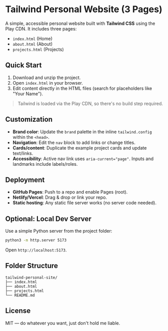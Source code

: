 
# Tailwind Personal Website (3 Pages)

A simple, accessible personal website built with **Tailwind CSS** using the Play CDN. It includes three pages:
- `index.html` (Home)
- `about.html` (About)
- `projects.html` (Projects)

## Quick Start

1. Download and unzip the project.
2. Open `index.html` in your browser.
3. Edit content directly in the HTML files (search for placeholders like "Your Name").

> Tailwind is loaded via the Play CDN, so there's no build step required.

## Customization

- **Brand color**: Update the `brand` palette in the inline `tailwind.config` within the `<head>`.
- **Navigation**: Edit the `nav` block to add links or change titles.
- **Cards/content**: Duplicate the example project cards and update text/links.
- **Accessibility**: Active nav link uses `aria-current="page"`. Inputs and landmarks include labels/roles.

## Deployment

- **GitHub Pages**: Push to a repo and enable Pages (root).  
- **Netlify/Vercel**: Drag & drop or link your repo.  
- **Static hosting**: Any static file server works (no server code needed).

## Optional: Local Dev Server

Use a simple Python server from the project folder:

```bash
python3 -m http.server 5173
```
Open `http://localhost:5173`.

## Folder Structure

```
tailwind-personal-site/
├── index.html
├── about.html
├── projects.html
└── README.md
```

## License

MIT — do whatever you want, just don't hold me liable.
